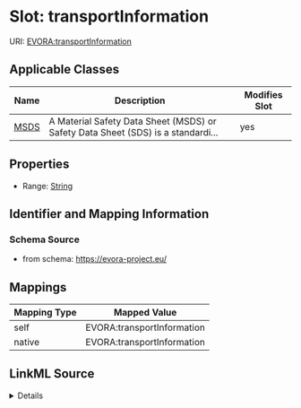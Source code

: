 

# Slot: transportInformation



URI: [EVORA:transportInformation](https://evora-project.eu/transportInformation)



<!-- no inheritance hierarchy -->





## Applicable Classes

| Name | Description | Modifies Slot |
| --- | --- | --- |
| [MSDS](MSDS.md) | A Material Safety Data Sheet (MSDS) or Safety Data Sheet (SDS) is a standardi... |  yes  |







## Properties

* Range: [String](String.md)





## Identifier and Mapping Information







### Schema Source


* from schema: https://evora-project.eu/




## Mappings

| Mapping Type | Mapped Value |
| ---  | ---  |
| self | EVORA:transportInformation |
| native | EVORA:transportInformation |




## LinkML Source

<details>
```yaml
name: transportInformation
from_schema: https://evora-project.eu/
rank: 1000
alias: transportInformation
domain_of:
- MSDS
range: string

```
</details>